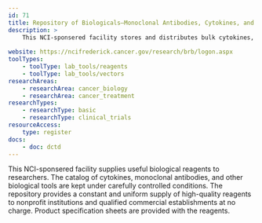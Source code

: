 ```yaml
---
id: 71
title: Repository of Biologicals—Monoclonal Antibodies, Cytokines, and Biological Reagents
description: >
    This NCI-sponsered facility stores and distributes bulk cytokines, monoclonal antibodies, andother useful biological reagents.
    
website: https://ncifrederick.cancer.gov/research/brb/logon.aspx
toolTypes:
    - toolType: lab_tools/reagents
    - toolType: lab_tools/vectors
researchAreas:
    - researchArea: cancer_biology
    - researchArea: cancer_treatment
researchTypes:
    - researchType: basic
    - researchType: clinical_trials
resourceAccess:
    type: register
docs:
    - doc: dctd       
---
```

This NCI-sponsered facility supplies useful biological reagents to researchers. The catalog of cytokines, monoclonal antibodies, and other biological tools are kept under carefully controlled conditions. The repository provides a constant and uniform supply of high-quality reagents to nonprofit institutions and qualified commercial establishments at no charge. Product specification sheets are provided with the reagents.